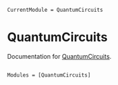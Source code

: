 ```@meta
CurrentModule = QuantumCircuits
```

# QuantumCircuits

Documentation for [QuantumCircuits](https://github.com/iamPiyushKrSingh/QuantumCircuits.jl).

```@index
```

```@autodocs
Modules = [QuantumCircuits]
```
